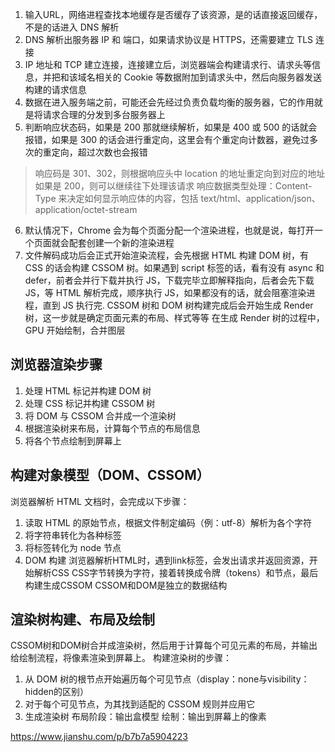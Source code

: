 <!--
 * @Author: 黄遥
 * @Date: 2020-05-28 09:23:01
 * @LastEditors: 黄遥
 * @LastEditTime: 2020-07-13 21:43:18
 * @Description: file content
--> 
1. 输入URL，网络进程查找本地缓存是否缓存了该资源，是的话直接返回缓存，不是的话进入 DNS 解析
2. DNS 解析出服务器 IP 和 端口，如果请求协议是 HTTPS，还需要建立 TLS 连接
3. IP 地址和 TCP 建立连接，连接建立后，浏览器端会构建请求行、请求头等信息，并把和该域名相关的 Cookie 等数据附加到请求头中，然后向服务器发送构建的请求信息
4. 数据在进入服务端之前，可能还会先经过负责负载均衡的服务器，它的作用就是将请求合理的分发到多台服务器上
5. 判断响应状态码，如果是 200 那就继续解析，如果是 400 或 500 的话就会报错，如果是 300 的话会进行重定向，这里会有个重定向计数器，避免过多次的重定向，超过次数也会报错
> 响应码是 301、302，则根据响应头中 location 的地址重定向到对应的地址
> 如果是 200，则可以继续往下处理该请求
> 响应数据类型处理：Content-Type 来决定如何显示响应体的内容，包括 text/html、application/json、application/octet-stream
6. 默认情况下，Chrome 会为每个页面分配一个渲染进程，也就是说，每打开一个页面就会配套创建一个新的渲染进程
7. 文件解码成功后会正式开始渲染流程，会先根据 HTML 构建 DOM 树，有 CSS 的话会构建 CSSOM 树。如果遇到 script 标签的话，看有没有 async 和 defer，前者会并行下载并执行 JS，下载完毕立即解释指向，后者会先下载 JS，等 HTML 解析完成，顺序执行 JS，如果都没有的话，就会阻塞渲染进程，直到 JS 执行完.
CSSOM 树和 DOM 树构建完成后会开始生成 Render 树，这一步就是确定页面元素的布局、样式等等
在生成 Render 树的过程中，GPU 开始绘制，合并图层

## 浏览器渲染步骤
1. 处理 HTML 标记并构建 DOM 树
2. 处理 CSS 标记并构建 CSSOM 树
3. 将 DOM 与 CSSOM 合并成一个渲染树
4. 根据渲染树来布局，计算每个节点的布局信息
5. 将各个节点绘制到屏幕上

## 构建对象模型（DOM、CSSOM）
浏览器解析 HTML 文档时，会完成以下步骤：
1. 读取 HTML 的原始节点，根据文件制定编码（例：utf-8）解析为各个字符
2. 将字符串转化为各种标签
3. 将标签转化为 node 节点
4. DOM 构建
浏览器解析HTML时，遇到link标签，会发出请求并返回资源，开始解析CSS
CSS字节转换为字符，接着转换成令牌（tokens）和节点，最后构建生成CSSOM
CSSOM和DOM是独立的数据结构

## 渲染树构建、布局及绘制
CSSOM树和DOM树合并成渲染树，然后用于计算每个可见元素的布局，并输出给绘制流程，将像素渲染到屏幕上。
构建渲染树的步骤：
1. 从 DOM 树的根节点开始遍历每个可见节点（display：none与visibility：hidden的区别）
2. 对于每个可见节点，为其找到适配的 CSSOM 规则并应用它
3. 生成渲染树
布局阶段：输出盒模型
绘制：输出到屏幕上的像素

https://www.jianshu.com/p/b7b7a5904223